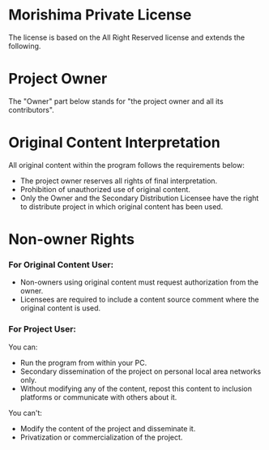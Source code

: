 # Morishima Private License
The license is based on the All Right Reserved license and extends the following.

# Project Owner
The "Owner" part below stands for "the project owner and all its contributors".

# Original Content Interpretation
All original content within the program follows the requirements below:
- The project owner reserves all rights of final interpretation.
- Prohibition of unauthorized use of original content.
- Only the Owner and the Secondary Distribution Licensee have the right to distribute project in which original content has been used.

# Non-owner Rights
### For Original Content User:
- Non-owners using original content must request authorization from the owner.
- Licensees are required to include a content source comment where the original content is used.

### For Project User:
You can:
- Run the program from within your PC.
- Secondary dissemination of the project on personal local area networks only.
- Without modifying any of the content, repost this content to inclusion platforms or communicate with others about it.

You can't:
- Modify the content of the project and disseminate it.
- Privatization or commercialization of the project.
